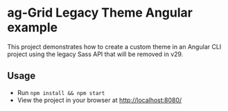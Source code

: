 # ag-Grid Legacy Theme Angular example

<p>This project demonstrates how to create a custom theme in an Angular CLI project using the legacy Sass API that will be removed in v29.</p>

## Usage

- Run `npm install && npm start`
- View the project in your browser at [http://localhost:8080/](http://localhost:8080/)
